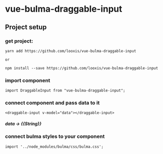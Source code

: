 # vue-bulma-draggable-input

## Project setup

### get project:
```
yarn add https://github.com/looxis/vue-bulma-draggable-input

or

npm install --save https://github.com/looxis/vue-bulma-draggable-input
```
### import component
```
import DraggableInput from "vue-bulma-draggable-input";
```
### connect component and pass data to it 
```
<draggable-input v-model="data"></draggable-input>
```
##### data -> {{String}} 

### connect bulma styles to your component
```
import '../node_modules/bulma/css/bulma.css';
```
